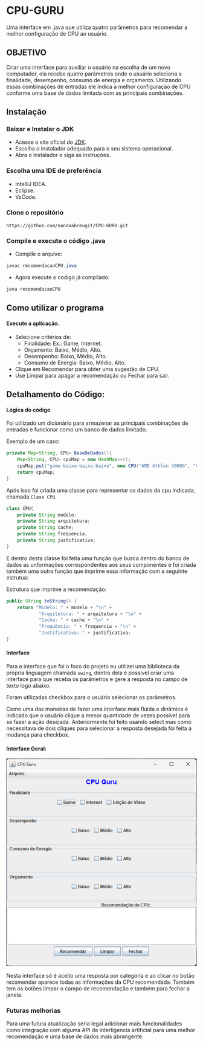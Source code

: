 # CPU-GURU
Uma interface em .java que utiliza quatro parâmetros para recomendar a melhor configuração de CPU ao usuário.

## OBJETIVO
Criar uma interface para auxiliar o usuário na escolha de um novo computador, ela recebe quatro parâmetros onde o usuário seleciona a finalidade, desempenho, consumo de energia e orçamento. Utilizando essas combinações de entradas ele indica a melhor configuração de CPU conforme uma base de dados limitada com as principais combinações.

## Instalação
### Baixar e Instalar o JDK
* Acesse o site oficial do [JDK](https://www.oracle.com/java/technologies/javase-jdk11-downloads.html).
* Escolha o instalador adequado para o seu sistema operacional.
* Abra o instalador e siga as instruções.
### Escolha uma IDE de preferência
* IntelliJ IDEA.
* Eclipse.
* VsCode.

### Clone o repositório
    https://github.com/nandaabreugit/CPU-GURU.git

### Compile e execute o código .java
* Compile o arquivo:
```java
javac recomendacaoCPU.java
```

* Agora execute o codigo já compilado:
```java
java recomendacaoCPU
```

## Como utilizar o programa
#### Execute a aplicação.
* Selecione critérios de:
    * Finalidade: Ex.: Game, Internet.
    * Orçamento: Baixo, Médio, Alto.
    * Desempenho: Baixo, Médio, Alto.
    * Consumo de Energia: Baixo, Médio, Alto.
* Clique em Recomendar para obter uma sugestão de CPU.
* Use Limpar para apagar a recomendação ou Fechar para sair.

## Detalhamento do Código:
#### Lógica do código
Foi utilizado um dicionário para armazenar as principais combinações de entradas e funcionar como um banco de dados limitado.

Exemplo de um caso:

```java
private Map<String, CPU> BaseDeDados(){
    Map<String, CPU> cpuMap = new HashMap<>();
    cpuMap.put("game-baixo-baixo-baixo", new CPU("AMD Athlon 3000G", "CISC", "64KB L1, 512KB L2", "3.5GHz", "Econômica e suficiente para jogos leves."));
    return cpuMap;
}   
```
Após isso foi criada uma classe para representar os dados da cpu indicada, chamada `Class CPU`.

```java
class CPU{
    private String modelo;
    private String arquitetura;
    private String cache;
    private String frequencia;
    private String justificativa;
}
```

E dentro desta classe foi feita uma função que busca dentro do banco de dados as unformações correspondentes aos seus componentes e foi criada também uma outra função que imprime essa informação com a seguinte estrutua:

Estrutura que imprime a recomendação:
```java
public String toString() {
    return "Modelo: " + modelo + "\n" +
            "Arquitetura: " + arquitetura + "\n" +
            "Cache: " + cache + "\n" +
            "Frequência: " + frequencia + "\n" +
            "Justificativa: " + justificativa;
}
```

#### Interface
Para a interface que foi o foco do projeto eu utilizei uma biblioteca da própria linguagem chamada `swing`, dentro dela é possível criar uma interface para que receba os parâmetros e gere a resposta no campo de texto logo abaixo.

Foram utilizadas checkbox para o usuário selecionar os parâmetros.

Como uma das maneiras de fazer uma interface mais fluida e dinâmica é indicado que o usuário clique a menor quantidade de vezes possível para se fazer a ação desejada. Anteriormente foi feito usando select mas como necessitava de dois cliques para selecionar a resposta desejada foi feita a mudança para checkbox.

#### Interface Geral:

![Interface Geral](interfacegeral.png)

Nesta interface só é aceito uma resposta por categoria e ao clicar no botão recomendar aparece todas as informações da CPU recomendada. Também tem os botões limpar o campo de recomendação e também para fechar a janela.

### Futuras melhorias
Para uma futura atualização seria legal adicionar mais funcionalidades como integração com alguma API de interligencia artificial para uma melhor recomendação e uma base de dados mais abrangente.